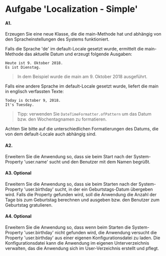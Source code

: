 # Aufgabe 'Localization - Simple'

#### A1.
Erzeugen Sie eine neue Klasse, die die main-Methode hat und abhängig von den Spracheinstellungen des Systems funktioniert. 

Falls die Sprache 'de' im default-Locale gesetzt wurde, ermittelt die main-Methode das aktuelle Datum und erzeugt folgende Ausgaben:

	Heute ist 9. Oktober 2018.
	Es ist Dienstag.

> In dem Beispiel wurde die main am 9. Oktober 2018 ausgeführt.

Falls eine andere Sprache im default-Locale gesetzt wurde, liefert die main in englisch verfassten Texte:

	Today is October 9, 2018.
	It's Tuesday.

> Tipp: verwenden Sie `DateTimeFormatter.ofPattern` um das Datum bzw. den Wochentagnamen zu formatieren. 

Achten Sie bitte auf die unterschiedlichen Formatierungen des Datums, die von dem default-Locale auch abhängig sind.

#### A2.
Erweitern Sie die Anwendung so, dass sie beim Start nach der System-Property 'user.name' sucht und den Benutzer mit dem Namen begrüßt.

#### A3. Optional
Erweitern Sie die Anwendung so, dass sie beim Starten nach der System-Property 'user.birthday' sucht, in der ein Geburtstags-Datum übergeben wird. Falls die Property gefunden wird, soll die Anwendung die Anzahl der Tage bis zum Geburtstag berechnen und ausgeben bzw. den Benutzer zum Geburtstag gratulieren.

#### A4. Optional
Erweitern Sie die Anwendung so, dass wenn beim Starten die System-Property 'user.birthday' nicht gefunden wird, die Anwendung versucht die Property 'user.birthday' aus einer eigenen Konfigurationsdatei zu laden. Die Konfigurationsdatei kann die Anwendung im eigenen Unterverzeichnis verwalten, das die Anwendung sich im User-Verzeichnis erstellt und pflegt.
